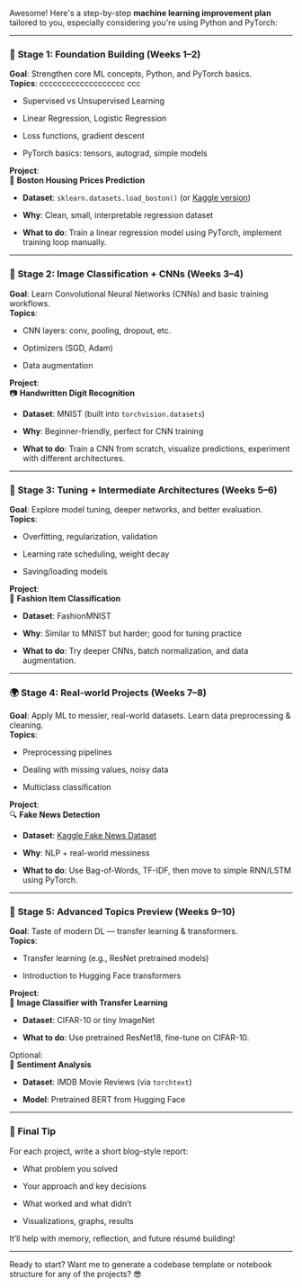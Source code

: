 Awesome! Here's a step-by-step **machine learning improvement plan** tailored to you, especially considering you're using Python and PyTorch:

---

### 🔰 **Stage 1: Foundation Building (Weeks 1–2)**

**Goal**: Strengthen core ML concepts, Python, and PyTorch basics.  
**Topics**:
                                                                                         ccccccccccccccccccc          ccc
-   Supervised vs Unsupervised Learning
    
-   Linear Regression, Logistic Regression
    
-   Loss functions, gradient descent
    
-   PyTorch basics: tensors, autograd, simple models


**Project**:  
🧠 **Boston Housing Prices Prediction**

-   **Dataset**: `sklearn.datasets.load_boston()` (or [Kaggle version](https://www.kaggle.com/datasets/altavish/boston-housing-dataset))
    
-   **Why**: Clean, small, interpretable regression dataset
    
-   **What to do**: Train a linear regression model using PyTorch, implement training loop manually.
    

---

### 🚀 **Stage 2: Image Classification + CNNs (Weeks 3–4)**

**Goal**: Learn Convolutional Neural Networks (CNNs) and basic training workflows.  
**Topics**:

-   CNN layers: conv, pooling, dropout, etc.
    
-   Optimizers (SGD, Adam)
    
-   Data augmentation
    

**Project**:  
📷 **Handwritten Digit Recognition**

-   **Dataset**: MNIST (built into `torchvision.datasets`)
    
-   **Why**: Beginner-friendly, perfect for CNN training
    
-   **What to do**: Train a CNN from scratch, visualize predictions, experiment with different architectures.
    

---

### 🧩 **Stage 3: Tuning + Intermediate Architectures (Weeks 5–6)**

**Goal**: Explore model tuning, deeper networks, and better evaluation.  
**Topics**:

-   Overfitting, regularization, validation
    
-   Learning rate scheduling, weight decay
    
-   Saving/loading models
    

**Project**:  
🎨 **Fashion Item Classification**

-   **Dataset**: FashionMNIST
    
-   **Why**: Similar to MNIST but harder; good for tuning practice
    
-   **What to do**: Try deeper CNNs, batch normalization, and data augmentation.
    

---

### 🌍 **Stage 4: Real-world Projects (Weeks 7–8)**

**Goal**: Apply ML to messier, real-world datasets. Learn data preprocessing & cleaning.  
**Topics**:

-   Preprocessing pipelines
    
-   Dealing with missing values, noisy data
    
-   Multiclass classification
    

**Project**:  
🔍 **Fake News Detection**

-   **Dataset**: [Kaggle Fake News Dataset](https://www.kaggle.com/c/fake-news/data)
    
-   **Why**: NLP + real-world messiness
    
-   **What to do**: Use Bag-of-Words, TF-IDF, then move to simple RNN/LSTM using PyTorch.
    

---

### 🧠 **Stage 5: Advanced Topics Preview (Weeks 9–10)**

**Goal**: Taste of modern DL — transfer learning & transformers.  
**Topics**:

-   Transfer learning (e.g., ResNet pretrained models)
    
-   Introduction to Hugging Face transformers
    

**Project**:  
🦾 **Image Classifier with Transfer Learning**

-   **Dataset**: CIFAR-10 or tiny ImageNet
    
-   **What to do**: Use pretrained ResNet18, fine-tune on CIFAR-10.
    

Optional:  
💬 **Sentiment Analysis**

-   **Dataset**: IMDB Movie Reviews (via `torchtext`)
    
-   **Model**: Pretrained BERT from Hugging Face
    

---

### 📝 Final Tip

For each project, write a short blog-style report:

-   What problem you solved
    
-   Your approach and key decisions
    
-   What worked and what didn’t
    
-   Visualizations, graphs, results
    

It’ll help with memory, reflection, and future résumé building!

---

Ready to start? Want me to generate a codebase template or notebook structure for any of the projects? 😎